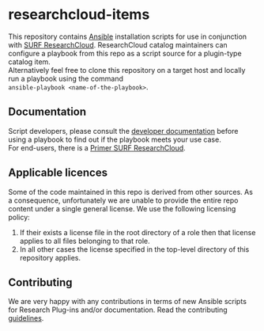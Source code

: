 # researchcloud-items
This repository contains [Ansible](ansible.com) installation scripts for use in conjunction with [SURF ResearchCloud](https://portal.live.surfresearchcloud.nl). ResearchCloud catalog maintainers can configure a playbook from this repo as a script source for a plugin-type catalog item.  
Alternatively feel free to clone this repository on a target host and locally run a playbook using the command  
`ansible-playbook <name-of-the-playbook>`. 

## Documentation
Script developers, please consult the [developer documentation](docs/index.md) before using a playbook 
to find out if the playbook meets your use case.  
For end-users, there is a [Primer SURF ResearchCloud](docs/primer-for-users.md).

## Applicable licences
Some of the code maintained in this repo is derived from other sources. As a consequence, unfortunately we are unable to provide the entire repo content under a single general license. We use the following licensing policy:
1) If their exists a license file in the root directory of a role then that license applies to all files belonging to that role. 
2) In all other cases the license specified in the top-level directory of this repository applies. 

## Contributing
We are very happy with any contributions in terms of new Ansible scripts for Research Plug-ins and/or documentation. Read the contributing [guidelines](/CONTRIBUTING.md).
